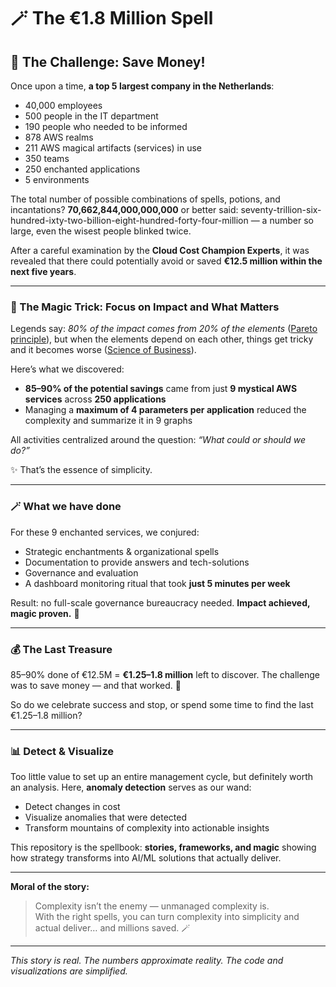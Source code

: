 # 🪄 The €1.8 Million Spell

## 🎯 The Challenge: Save Money!

Once upon a time, **a top 5 largest company in the Netherlands**:
- 40,000 employees  
- 500 people in the IT department  
- 190 people who needed to be informed  
- 878 AWS realms  
- 211 AWS magical artifacts (services) in use  
- 350 teams
- 250 enchanted applications  
- 5 environments

The total number of possible combinations of spells, potions, and incantations?
**70,662,844,000,000,000** or better said: seventy-trillion-six-hundred-ixty-two-billion-eight-hundred-forty-four-million
— a number so large, even the wisest people blinked twice.

After a careful examination by the **Cloud Cost Champion Experts**, it was revealed that there could potentially avoid or saved **€12.5 million within the next five years**.

---

### 🔮 The Magic Trick: Focus on Impact and What Matters

Legends say: *80% of the impact comes from 20% of the elements* ([Pareto principle](https://www.scribd.com/doc/48948466/Elyahu-Goldratt-Theory-of-Constraints?utm_source=chatgpt.com#content=query:pareto,pageNum=122,indexOnPage:0,bestMatch:false)), but when the elements depend on each other, things get tricky and it becomes worse ([Science of Business](https://www.scienceofbusiness.com/991-rule-vs-8020-rule/?utm_source=chatgpt.com)).

Here’s what we discovered:
- **85–90% of the potential savings** came from just **9 mystical AWS services** across **250 applications**
- Managing a **maximum of 4 parameters per application** reduced the complexity and summarize it in 9 graphs

All activities centralized around the question: _“What could or should we do?”_

✨ That’s the essence of simplicity.

---

### 🪄 What we have done

For these 9 enchanted services, we conjured:
- Strategic enchantments & organizational spells
- Documentation to provide answers and tech-solutions
- Governance and evaluation
- A dashboard monitoring ritual that took **just 5 minutes per week**

Result: no full-scale governance bureaucracy needed. **Impact achieved, magic proven.** 👏

---

### 💰 The Last Treasure

85–90% done of €12.5M = **€1.25–1.8 million** left to discover.
The challenge was to save money — and that worked. 💫

So do we celebrate success and stop, or spend some time to find the last €1.25–1.8 million?

---

### 📊 Detect & Visualize

Too little value to set up an entire management cycle, but definitely worth an analysis. Here, **anomaly detection** serves as our wand:
- Detect changes in cost
- Visualize anomalies that were detected
- Transform mountains of complexity into actionable insights

This repository is the spellbook: **stories, frameworks, and magic** showing how strategy transforms into AI/ML solutions that actually deliver.  

---

**Moral of the story:**  
> Complexity isn’t the enemy — unmanaged complexity is.  
> With the right spells, you can turn complexity into simplicity and actual deliver… and millions saved. 🪄  

---

*This story is real. The numbers approximate reality. The code and visualizations are simplified.*
